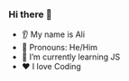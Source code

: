 ### Hi there 👋
* 👂 My name is Ali
* 👩 Pronouns: He/Him
* 🌱 I’m currently learning JS
* ❤️ I love Coding
